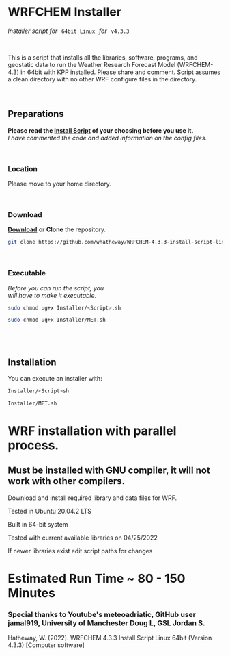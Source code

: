 
# WRFCHEM Installer

*Installer script for*  `64bit Linux`  *for*  `v4.3.3`

<br>

This is a script that installs all the libraries, software, programs, and geostatic data to run the Weather Research Forecast Model (WRFCHEM-4.3) in 64bit with KPP installed. Please share and comment. Script assumes a clean directory with no other WRF configure files in the directory.

<br>

## Preparations

**Please read the [Install Script] of your choosing before you use it.** <br>
*I have commented the code and added information on the config files.*

<br>

### Location

Please move to your home directory.

<br>

### Download

**[Download]** or **Clone** the repository.

```sh
git clone https://github.com/whatheway/WRFCHEM-4.3.3-install-script-linux-64bit.git
```

<br>

### Executable

*Before you can run the script, you* <br>
*will have to make it executable.*

```sh
sudo chmod ug+x Installer/<Script>.sh
```

```sh
sudo chmod ug+x Installer/MET.sh
```

<br>
<br>

## Installation 

You can execute an installer with:

```sh
Installer/<Script>sh
```

```sh
Installer/MET.sh
```


# WRF installation with parallel process.
## Must be installed with GNU compiler, it will not work with other compilers.

Download and install required library and data files for WRF.

Tested in Ubuntu 20.04.2 LTS

Built in 64-bit system 

Tested with current available libraries on 04/25/2022

If newer libraries exist edit script paths for changes

# Estimated Run Time ~ 80 - 150 Minutes
### Special thanks to  Youtube's meteoadriatic, GitHub user jamal919, University of Manchester Doug L, GSL Jordan S.

Hatheway, W. (2022). WRFCHEM 4.3.3 Install Script Linux 64bit (Version 4.3.3) [Computer software]


<!----------------------------------------------------------------------------->

[Download]: https://github.com/whatheway/WRFCHEM-4.3.3-install-script-linux-64bit/archive/refs/heads/main.zip

[Install Script]: Installers

